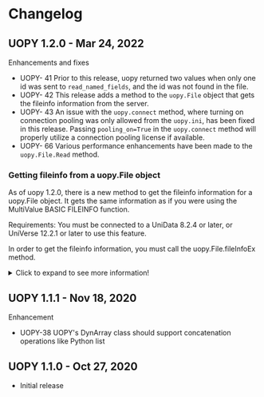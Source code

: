 # Changelog

## UOPY 1.2.0 - Mar 24, 2022

Enhancements and fixes

- UOPY- 41 Prior to this release, uopy returned two values when only one id was sent to `read_named_fields`, and the id was not found in the file.
- UOPY- 42 This release adds a method to the `uopy.File` object that gets the fileinfo information from the server.
- UOPY- 43 An issue with the `uopy.connect` method, where turning on connection pooling was only allowed from the `uopy.ini`, has been fixed in this release. Passing `pooling_on=True` in the `uopy.connect` method will properly utilize a connection pooling license if available.
- UOPY- 66 Various performance enhancements have been made to the `uopy.File.Read` method.

### Getting fileinfo from a uopy.File object

As of uopy 1.2.0, there is a new method to get the fileinfo information for a uopy.File object. 
It gets the same information as if you were using the MultiValue BASIC FILEINFO function.

Requirements: You must be connected to a UniData 8.2.4 or later, or UniVerse 12.2.1 or later to use this feature.

In order to get the fileinfo information, you must call the uopy.File.fileInfoEx method.

<details>
<summary>Click to expand to see more information!</summary>

```python
import uopy
help(uopy.File.fileInfoEx)
```
```
Help on function fileInfoEx in module uopy._file:
fileInfoEx(self)
    Get information about the specified file’s configuration, such as the
    specified file’s parameters, its modulus and load, its operating system file name, and its VOC name.
    The information returned depends on the file type and the value of the key. After calling the method fileInfo, 
    you can access these attributes to get their values.
  
    isFileVar: 1 if file.variable is a valid file variable; 0 otherwise.
    vocName: VOC name of the file.
    pathName: Path name of the file.
    type: File type as follows: 1 Static hashed | 3 Dynamic hashed | 4 Type 1 | 5 Sequential | 7 Distributed and Multivolume
    hashAlg: Hashing algorithm: 2 for GENERAL, 3 for SEQ.NUM.
    modulus: Current modulus.
    minModulus: Minimum modulus.
    groupSize: Group size, in 1-KB units.
    largeRecordSize: Large record size.
    mergeLoad: Merge load parameter.
    splitLoad: Split load parameter.
    currentLoad: Current loading of the file (%).
    nodeName: Empty string, if the file resides on the local system, otherwise the name of the node where the file resides.
    isAKFile: 1 if secondary indexes exist on the file; 0 otherwise.
    currentLine: Current line number.
    partNum: For a distributed file, returns list of currently open part numbers.
    fileStatus: For a distributed file, returns list of status codes showing whether the last I/O operation succeeded or failed for each part. 
                A value of –1 indicates the corresponding part file is not open.
    recoveryType: 1 if the file is marked as recoverable, 0 if it is not. Returns an empty string if recoverability is not supported on the 
                  file type (such as type 1 and type 19 files).
    recoveryId: Always returns an empty string.
    isFixedModulus: Always returns 0.
    nlsmap: If NLS is enabled, the file map name, otherwise an empty string. If the map name is the default specified in the uvconfig file, 
            the returned string is the map name followed by the name of the configurable parameter in parentheses.
    encryption: Returns a dynamic array containing the following information:
            ▪ For a file encrypted with the WHOLERECORD option:
            -1@VM<key_id>@VM<algorithm>
            ▪ For a file encrypted at the field level:
            <location>@VM<key_id>@VM
            <algorithm>@VM<field_name>[@FM
            <location>...@VM<field_name>]
            ▪ Returns an empty string if the file is not encrypted.
    repStatus: Return values can be:
            0 – The file is not published, subscribed, or subwriteable.
            1 – The file is being published.
            2 – The file is being subscribed.
            3 – The file is subwriteable.
            Note: If U2 Data Replication is not running, this function
            returns 0 for any file used with this function.

    Args: void
    Returns: void
    Raise:
        UOError

    Examples:
        >>> f = uopy.File('TEST')
        >>> f.fileInfo()
        >>> print(f.vocName)
        >>> print(f.pathName)
        >>> print(f.groupSize)
```

### Checking Requirements

If you plan on using the new uopy.File.fileInfoEx method in your code, it is recommended that you check the version of uopy on the client, 
and the version of U2 on the server you are connecting to.
 
### On the Pyton client

One way to check that the correct version of uopy is installed on the client is using the pkg_resources module.

Note that there are other ways to get this information, but these have Python version requirements.

```python
import uopy
import pkg_resources 
pkg_resources.get_distribution("uopy").version
'1.2.0'
```
  
### Server-side requirements
  
In order to get the fileInfo information using the uopy.File.fileInfoEx method, you must be connected UniData 8.2.4 or UniVerse 12.2.1.

If you are on a prior release, the method will raise an uopy.UOError exception: For example:

Error [30096] : Unsupported Server Operation. This operation is not supported at this release of the server. : fileInfoEx is not supported 
on versions prior to UniData 8.2.4 or prior to UniVerse 12.2.1.

</details>

## UOPY 1.1.1 - Nov 18, 2020

Enhancement

- UOPY-38 UOPY's DynArray class should support concatenation operations like Python list

## UOPY 1.1.0 - Oct 27, 2020

- Initial release
